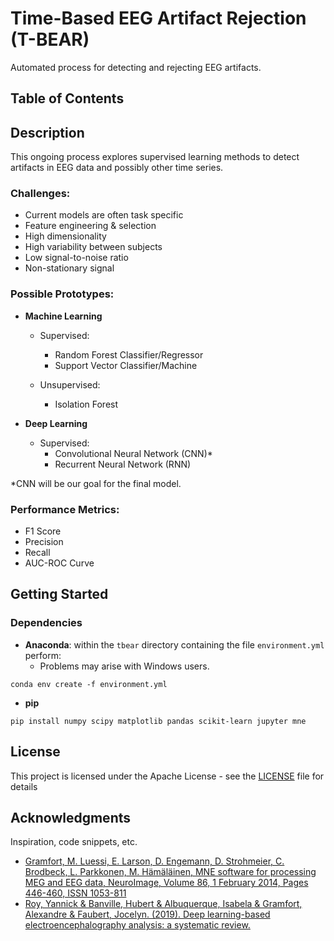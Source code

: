 # Time-Based EEG Artifact Rejection (T-BEAR)

Automated process for detecting and rejecting EEG artifacts.

## Table of Contents

## Description

This ongoing process explores supervised learning methods to detect artifacts in EEG data and possibly other time series.

### Challenges:
  - Current models are often task specific
  - Feature engineering & selection
  - High dimensionality
  - High variability between subjects
  - Low signal-to-noise ratio
  - Non-stationary signal

### Possible Prototypes:
  - **Machine Learning**
    - Supervised:
      - Random Forest Classifier/Regressor
      - Support Vector Classifier/Machine

    - Unsupervised:
      - Isolation Forest

  - **Deep Learning**
    - Supervised:
      - Convolutional Neural Network (CNN)*
      - Recurrent Neural Network (RNN)

\*CNN will be our goal for the final model.

### Performance Metrics:
  - F1 Score
  - Precision
  - Recall
  - AUC-ROC Curve

## Getting Started

### Dependencies

- **Anaconda**: within the `tbear` directory containing the file `environment.yml` perform:
  - Problems may arise with Windows users.

```
conda env create -f environment.yml
```


- **pip**

```
pip install numpy scipy matplotlib pandas scikit-learn jupyter mne
```

<!-- ### Installing

* How/where to download your program
* Any modifications needed to be made to files/folders -->

<!-- ### Executing program

* How to run the program
* Step-by-step bullets
```
code blocks for commands
``` -->

<!-- ## Help

Any advise for common problems or issues.
```
command to run if program contains helper info
``` -->
<!--
## Authors

Contributors names and contact info

ex. Dominique Pizzie
ex. [@DomPizzie](https://twitter.com/dompizzie) -->

<!-- ## Version History

* 0.2
    * Various bug fixes and optimizations
    * See [commit change]() or See [release history]()
* 0.1
    * Initial Release -->

## License

This project is licensed under the Apache License - see the [LICENSE](./LICENSE) file for details

## Acknowledgments

Inspiration, code snippets, etc.
* [Gramfort, M. Luessi, E. Larson, D. Engemann, D. Strohmeier, C. Brodbeck, L. Parkkonen, M. Hämäläinen, MNE software for processing MEG and EEG data, NeuroImage, Volume 86, 1 February 2014, Pages 446-460, ISSN 1053-811](https://martinos.org/mne/stable/index.html)
* [Roy, Yannick & Banville, Hubert & Albuquerque, Isabela & Gramfort, Alexandre & Faubert, Jocelyn. (2019). Deep learning-based electroencephalography analysis: a systematic review.](https://arxiv.org/pdf/1901.05498.pdf)
